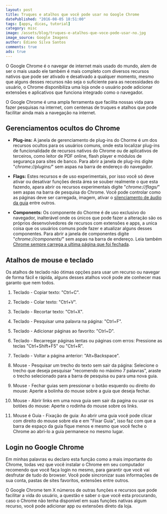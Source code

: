 ```yaml
---
layout: post
title: Truques e atalhos que você pode usar no Google Chrome
datePublished: "2016-08-05 18:51:00"
tags: [apps, dicas, tutorial]
category: misc
image: /assets/blog/truques-e-atalhos-que-voce-pode-usar-no.jpg
image_source: Google Imagens
author: Ediano Silva Santos
comments: true
ads: true
---
```


O Google Chrome é o navegar de internet mais usado do mundo, alem de ser o mais usado ele também é mais completo com diversos recursos nativos que pode ser ativado e desativado a qualquer momento, mesmo que alguns desses recursos não seja o suficiente para as necessidades do usuário, o Chrome disponibiliza uma loja onde o usuário pode adicionar extensões e aplicativos que funciona integrado como o navegador.

O Google Chrome é uma ampla ferramenta que facilita nossas vida para fazer pesquisas na internet, com centenas de truques e atalhos que pode facilitar ainda mais a navegação na internet.

## Gerenciamentos ocultos do Chrome
* **Plug-ins:** A janela de gerenciamento de plug-ins do Chorme é um dos recursos ocultos para os usuários comuns, onde esta localizar plug-ins de funcionalidade de recursos nativos do Chrome ou de aplicativos de terceiros, como leitor de PDF online, flash player e módulos de segurança para sites de banco. Para abrir a janela de plug-ins digite "*chrome://plugins/*" sem aspas na barra de endereço do navegador.

* **Flags:** Estes recursos e de uso experimentais, por isso você só deve ativar ou desativar funções desta área se souber realmente o que esta fazendo, apara abrir os recursos experimentais digite "*chrome://flags/*" sem aspas na barra de pesquisa do Chrome. Você pode controlar como as páginas deve ser carregada, imagem, ativar o <a href="http://www.insideblock.com/blog/deixe-uma-guia-sem-som-no-google-chrome.html" target="_blank" rel="noopener">silenciamento de áudio da guia</a> entre outros.

* **Components:** Os componente do Chorme é de uso exclusivo do navegador, inalterável onde os únicos que pode fazer a alteração são os próprios desenvolvedores de recursos com extensões e apps, a unica coisa que os usuários comuns pode fazer e atualizar alguns desses componentes. Para abrir a janela de componentes digite "*chrome://components/*" sem aspas na barra de endereço. Leia também <a href="http://www.insideblock.com/blog/chrome-sempre-carrega-ultima-pagina-que.html" target="_blank" rel="noopener">Chrome sempre carrega a ultima página que foi fechada</a>.

## Atalhos de mouse e teclado
Os atalhos de teclado não ótimas opções para usar um recurso ou navegar de forma fácil e rápida, alguns desses atalhos você pode ate conhecer mas garanto que nem todos.

1. Teclado - Copiar texto: "Ctrl+C".

2. Teclado - Colar texto: "Ctrl+V".

3. Teclado - Recortar texto: "Ctrl+X".

4. Teclado - Pesquisar uma palavra na página: "Ctrl+F".

5. Teclado - Adicionar páginas ao favorito: "Ctrl+D".

6. Teclado - Recarregar páginas lentas ou páginas com erros: Pressione as teclas "Ctrl+Shift+F5" ou "Ctrl+R".

7. Teclado - Voltar a página anterior: "Alt+Backspace".

8. Mouse - Pesquisar um trecho do texto sem sair da página: Selecione o trecho que deseja pesquisar "recomendo no máximo 7 palavras", araste o trecho selecionado para a barra de pesquisa ou para uma nova guia.

9. Mouse - Fechar guias sem pressionar o botão esquerdo ou direito do mouse: Aperte a bolinha do mouse sobre a guia que deseja fechar.

10. Mouse - Abrir links em uma nova guia sem sair da pagina ou usar os botões do mouse: Aperte o rodinha do mouse sobre os links.

11. Mouse é Guia - Fixação de guia: Ao abrir uma guia você pode clicar com direito do mouse sobre ela e em "Fixar Guia", isso faz com que a barra de espaço da guia fique menos e mesmo que você feche o Chrome ao abri-lo a guia permanece no mesmo lugar.

## Login no Google Chrome
Em minhas palavras eu declaro esta função como a mais importante do Chrome, todas vez que você instalar o Chrome em seu computador recomendo que você faça login no mesmo, para garantir que você vai desfrutar de tudo do browser. Você pode sincronizar suas informações de sua conta, pastas de sites favoritos, extensões entre outros.

O Google Chrome tem X números de outras funções e recursos que pode facilitar a vida do usuário, a questão e saber o que você esta procurando, caso o Chrome não tenha disponível em suas funções nativas algum recurso, você pode adicionar app ou extensões direto da loja.